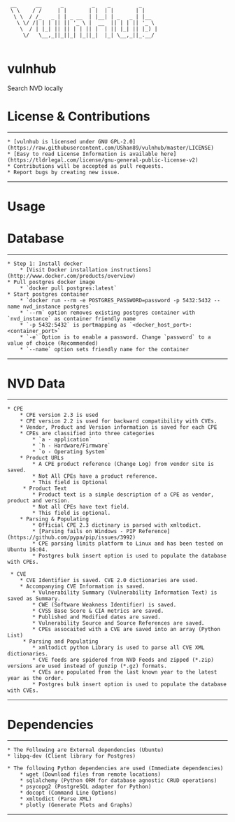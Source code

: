 ````
 __      __      _         _    _         _
 \ \    / /     | |       | |  | |       | |
  \ \  / /_   _ | | _ __  | |__| | _   _ | |__
   \ \/ /| | | || || '_ \ |  __  || | | || '_ \ 
    \  / | |_| || || | | || |  | || |_| || |_) |
     \/   \__,_||_||_| |_||_|  |_| \__,_||_.__/ 
                                                
 ````                                               

# vulnhub
Search NVD locally

# License & Contributions

---
    * [vulnhub is licensed under GNU GPL-2.0] (https://raw.githubusercontent.com/UShan89/vulnhub/master/LICENSE)
    * [Easy to read License Information is available here] (https://tldrlegal.com/license/gnu-general-public-license-v2)
    * Contributions will be accepted as pull requests.
    * Report bugs by creating new issue.
---
# Usage

# Database

---
    * Step 1: Install docker 
        * [Visit Docker installation instructions]  (http://www.docker.com/products/overview) 
    * Pull postgres docker image
        * `docker pull postgres:latest`
    * Start postgres container
        * `docker run --rm -e POSTGRES_PASSWORD=password -p 5432:5432 --name nvd_instance postgres`
        * `--rm` option removes existing postgres container with `nvd_instance` as container friendly name
        * `-p 5432:5432` is portmapping as `<docker_host_port>:<container_port>`
        * `-e` Option is to enable a password. Change `password` to a value of choice (Recommended)
        * `--name` option sets friendly name for the container
---

# NVD Data

---
    * CPE
        * CPE version 2.3 is used
        * CPE version 2.2 is used for backward compatibility with CVEs.
        * Vendor, Product and Version information is saved for each CPE
        * CPEs are classified into three categories
            * `a - application`
            * `h - Hardware/Firmware`
            * `o - Operating System`
        * Product URLs
            * A CPE product reference (Change Log) from vendor site is saved.
            * Not All CPEs have a product reference.
            * This field is Optional
         * Product Text
            * Product text is a simple description of a CPE as vendor, product and version.
            * Not all CPEs have text field.
            * This field is optional.
        * Parsing & Populating
            * Official CPE 2.3 dictinary is parsed with xmltodict.
            * [Parsing fails on Windows - PIP Reference] (https://github.com/pypa/pip/issues/3992)
            * CPE parsing limits platform to Linux and has been tested on Ubuntu 16:04.
            * Postgres bulk insert option is used to populate the database with CPEs.
     
     * CVE
        * CVE Identifier is saved. CVE 2.0 dictionaries are used.
        * Accompanying CVE Information is saved.
            * Vulnerability Summary (Vulnerability Information Text) is saved as Summary.
            * CWE (Software Weakness Identifier) is saved.
            * CVSS Base Score & CIA metrics are saved.
            * Published and Modified dates are saved.
            * Vulnerability Source and Source References are saved.
            * CPEs assocaited with a CVE are saved into an array (Python List)
         * Parsing and Populating
            * xmltodict python Library is used to parse all CVE XML dictionaries.
            * CVE feeds are spidered from NVD Feeds and zipped (*.zip) versions are used instead of gunzip (*.gz) formats.
            * CVEs are populated from the last known year to the latest year as the order.
            * Postgres bulk insert option is used to populate the database with CVEs.
---

# Dependencies

---
    * The Following are External dependencies (Ubuntu)
	* libpq-dev (Client library for Postgres)

    * The following Python dependencies are used (Immediate dependencies)
        * wget (Download files from remote locations)
        * sqlalchemy (Python ORM for database agnostic CRUD operations)
        * psycopg2 (PostgreSQL adapter for Python)
        * docopt (Command Line Options)
        * xmltodict (Parse XML)
        * plotly (Generate Plots and Graphs)
---    
          
        
